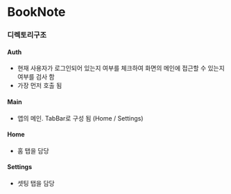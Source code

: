 # BookNote

### 디렉토리구조 
#### Auth
- 현재 사용자가 로그인되어 있는지 여부를 체크하여 화면의 메인에 접근할 수 있는지 여부를 검사 함 
- 가장 먼저 호출 됨 

#### Main
- 앱의 메인. TabBar로 구성 됨 (Home / Settings) 

#### Home
- 홈 탭을 담당

#### Settings
- 셋팅 탭을 담당 
